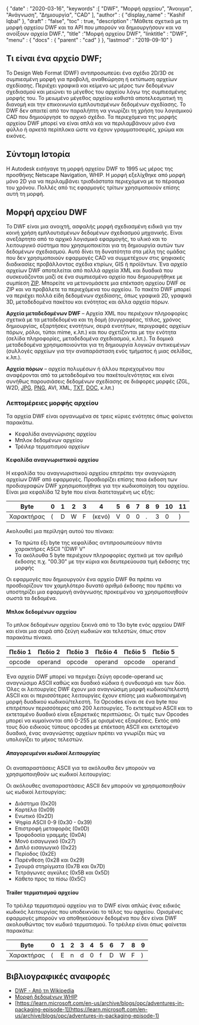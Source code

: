 {
  "date" : "2020-03-16",
  "keywords" :[ "DWF", "Μορφή αρχείου", "Άνοιγμα", "Ανάγνωση", "Δημιουργία", "CAD" ],
  "author" : {
    "display_name" : "Kashif Iqbal"
},
  "draft" : "false",
  "toc" : true,
  "description" :"Μάθετε σχετικά με τη μορφή αρχείου DWF και τα API που μπορούν να δημιουργήσουν και να ανοίξουν αρχεία DWF.",
  "title" :"Μορφή αρχείου DWF",
  "linktitle" : "DWF",
  "menu" : {
    "docs" : {
      "parent" : "cad"
}
},
  "lastmod" : "2019-09-10"
}

## Τι είναι ένα αρχείο DWF;

Το Design Web Format (DWF) αντιπροσωπεύει ένα σχέδιο 2D/3D σε συμπιεσμένη μορφή για προβολή, αναθεώρηση ή εκτύπωση αρχείων σχεδίασης. Περιέχει γραφικά και κείμενο ως μέρος των δεδομένων σχεδιασμού και μειώνει το μέγεθος του αρχείου λόγω της συμπιεσμένης μορφής του. Το μειωμένο μέγεθος αρχείου καθιστά αποτελεσματική τη διανομή και την επικοινωνία εμπλουτισμένων δεδομένων σχεδίασης. Το DWF δεν απαιτεί από τον παραλήπτη να γνωρίζει τη χρήση του λογισμικού CAD που δημιούργησε το αρχικό σχέδιο. Τα περιεχόμενα της μορφής αρχείου DWF μπορεί να είναι απλά και να περιλαμβάνουν μόνο ένα φύλλο ή αρκετά περίπλοκα ώστε να έχουν γραμματοσειρές, χρώμα και εικόνες.

## Σύντομη Ιστορία ##

Η Autodesk εισήγαγε τη μορφή αρχείου DWF το 1995 ως μέρος της προσθήκης Netscape Navigation, WHIP. Η μορφή εξελίχθηκε από μορφή μόνο 2D για να περιλαμβάνει τρισδιάστατα περιεχόμενα με το πέρασμα του χρόνου. Πολλές από τις εφαρμογές τρίτων χρησιμοποιούν επίσης αυτή τη μορφή.

## Μορφή αρχείου DWF ##

Το DWF είναι μια ανοιχτή, ασφαλής μορφή σχεδιασμένη ειδικά για την κοινή χρήση εμπλουτισμένων δεδομένων σχεδιασμού μηχανικής. Είναι ανεξάρτητο από το αρχικό λογισμικό εφαρμογής, το υλικό και το λειτουργικό σύστημα που χρησιμοποιείται για τη δημιουργία αυτών των δεδομένων σχεδιασμού. Αυτό δίνει τη δυνατότητα στα μέλη της ομάδας που δεν χρησιμοποιούν εφαρμογές CAD να συμμετέχουν στις ψηφιακές διαδικασίες προβάλλοντας σχέδια κτιρίων, GIS ή προϊόντων. Ένα αρχείο αρχείων DWF αποτελείται από πολλά αρχεία XML και δυαδικά που συσκευάζονται μαζί σε ένα συμπιεσμένο αρχείο που δημιουργήθηκε με συμπίεση [ZIP](/el/compression/zip/). Μπορείτε να μετονομάσετε μια επέκταση αρχείου DWF σε ZIP και να προβάλετε τα περιεχόμενα του αρχείου. Το πακέτο DWF μπορεί να περιέχει πολλά είδη δεδομένων σχεδίασης, όπως γραφικά 2D, γραφικά 3D, μεταδεδομένα πακέτου και ενότητας και άλλα αρχεία πόρων.

**Αρχεία μεταδεδομένων DWF** – Αρχεία XML που περιέχουν πληροφορίες σχετικά με τα μεταδεδομένα και τη δομή (συγγραφέας, τίτλος, χρόνος δημιουργίας, εξαρτήσεις ενοτήτων, σειρά ενοτήτων, περιγραφές αρχείων πόρων, ρόλοι, τύποι mime, κ.λπ.) και που σχετίζονται με την ενότητα (σελίδα πληροφορίες, μεταδεδομένα σχεδιασμού, κ.λπ.). Τα δομικά μεταδεδομένα χρησιμοποιούνται για τη δημιουργία λογικών αντικειμένων (συλλογές αρχείων για την αναπαράσταση ενός τμήματος ή μιας σελίδας, κ.λπ.).

**Αρχεία πόρων** – αρχεία πολυμέσων ή άλλου περιεχομένου που αναφέρονται από τα μεταδεδομένα του πακέτου/ενότητας και είναι συνήθως παρουσιάσεις δεδομένων σχεδίασης σε διάφορες μορφές (ZGL, W2D, [JPG](/el/image/jpeg/), [PNG](/el/image/png/), AVI, XML, [TXT](/el/word-processing/txt/), [DOC](/el/word-processing/doc/), κ.λπ.)

### Λεπτομέρειες μορφής αρχείου ###

Τα αρχεία DWF είναι οργανωμένα σε τρεις κύριες ενότητες όπως φαίνεται παρακάτω.

* Κεφαλίδα αναγνώρισης αρχείου
* Μπλοκ δεδομένων αρχείου
* Τρέιλερ τερματισμού αρχείων

#### Κεφαλίδα αναγνωριστικού αρχείου ####

Η κεφαλίδα του αναγνωριστικού αρχείου επιτρέπει την αναγνώριση αρχείων DWF από εφαρμογές. Προσδιορίζει επίσης ποια έκδοση των προδιαγραφών DWF χρησιμοποιήθηκε για την κωδικοποίηση του αρχείου. Είναι μια κεφαλίδα 12 byte που είναι διατεταγμένη ως εξής:


|Byte|0|1|2|3|4|5|6|7|8|9|10|11
--- | --- |--- | --- |--- | --- |--- | --- |--- | --- |--- | --- |--- |
|Χαρακτήρας|(|D|W|F|(κενό)|V|0|0|.|3|0|)

Ακολουθεί μια περίληψη αυτού του πίνακα:

* Τα πρώτα έξι byte της κεφαλίδας αντιπροσωπεύουν πάντα χαρακτήρες ASCII "(DWF V"
* Τα ακόλουθα 5 byte περιέχουν πληροφορίες σχετικά με τον αριθμό έκδοσης π.χ. "00.30" με την κύρια και δευτερεύουσα τιμή έκδοσης της μορφής

Οι εφαρμογές που δημιουργούν ένα αρχείο DWF θα πρέπει να προσδιορίζουν τον χαμηλότερο δυνατό αριθμό έκδοσης που πρέπει να υποστηρίζει μια εφαρμογή ανάγνωσης προκειμένου να χρησιμοποιηθούν σωστά τα δεδομένα.

#### Μπλοκ δεδομένων αρχείου ####

Το μπλοκ δεδομένων αρχείου ξεκινά από το 13ο byte ενός αρχείου DWF και είναι μια σειρά από ζεύγη κωδικών και τελεστών, όπως στον παρακάτω πίνακα.

|Πεδίο 1|Πεδίο 2|Πεδίο 3|Πεδίο 4|Πεδίο 5|Πεδίο 5
--- | --- |--- | --- |--- | --- |
|opcode|operand|opcode|operand|opcode|operand

Ένα αρχείο DWF μπορεί να περιέχει ζεύγη opcode-operand ως αναγνώσιμο ASCII καθώς και δυαδικό κώδικα ή συνδυασμό και των δύο. Όλες οι λειτουργίες DWF έχουν μια αναγνώσιμη μορφή κωδικού/τελεστή ASCII και οι περισσότερες λειτουργίες έχουν επίσης μια κωδικοποιημένη μορφή δυαδικού κωδικού/τελεστή. Τα Opcodes είναι σε ένα byte που επιτρέπουν περισσότερες από 200 λειτουργίες. Το εκτεταμένο ASCII και το εκτεταμένο δυαδικό είναι εξαιρετικές περιπτώσεις. Οι τιμές των Opcodes μπορεί να κυμαίνονται από 0-255 με ορισμένες εξαιρέσεις. Εκτός από τους δύο ειδικούς τύπους opcodes με επέκταση ASCII και εκτεταμένο δυαδικό, ένας αναγνώστης αρχείων πρέπει να γνωρίζει πώς να υπολογίζει το μήκος τελεστών.

##### Απαγορευμένοι κωδικοί λειτουργίας #####

Οι αναπαραστάσεις ASCII για τα ακόλουθα δεν μπορούν να χρησιμοποιηθούν ως κωδικοί λειτουργίας:

Οι ακόλουθες αναπαραστάσεις ASCII δεν μπορούν να χρησιμοποιηθούν ως κωδικοί λειτουργίας:

* Διάστημα (0x20)
* Καρτέλα (0x09)
* Ενωτικό (0x2D)
* Ψηφία ASCII 0-9 (0x30 - 0x39)
* Επιστροφή μεταφοράς (0x0D)
* Τροφοδοσία γραμμής (0x0A)
* Μονό εισαγωγικό (0x27)
* Διπλό εισαγωγικό (0x22)
* Περίοδος (0x2E)
* Παρένθεση (0x28 και 0x29)
* Σγουρά στηρίγματα (0x7B και 0x7D)
* Τετράγωνες αγκύλες (0x5B και 0x5D)
* Κάθετο προς τα πίσω (0x5C)

#### Trailer τερματισμού αρχείου ####

Το τρέιλερ τερματισμού αρχείου για το DWF είναι απλώς ένας ειδικός κωδικός λειτουργίας που υποδεικνύει το τέλος του αρχείου. Ορισμένες εφαρμογές μπορούν να αποθηκεύσουν δεδομένα που δεν είναι DWF ακολουθώντας τον κωδικό τερματισμού. Το τρέιλερ είναι όπως φαίνεται παρακάτω:


|Byte|0|1|2|3|4|5|6|7|8|9
---|---|---|---|---|---|---|---|---|---|---|
|Χαρακτήρας|(|E|n|d|0|f|D|W|F|)

## Βιβλιογραφικές αναφορές ##

* [DWF - Από τη Wikipedia](https://en.wikipedia.org/wiki/Design_Web_Format)
* [Μορφή δεδομένων WHIP](http://paulbourke.net/dataformats/whip/)
* [https://learn.microsoft.com/en-us/archive/blogs/opc/adventures-in-packaging-episode-1](https://learn.microsoft.com/en-us/archive/blogs/opc/adventures-in-packaging-episode-1)

